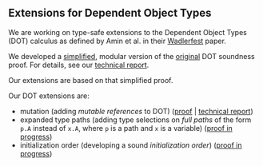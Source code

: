 Extensions for Dependent Object Types
-------------------------------------

We are working on type-safe extensions to the Dependent Object Types (DOT) calculus as defined by Amin et al. in their [Wadlerfest](http://infoscience.epfl.ch/record/215280/files/paper_1.pdf) paper.

We developed a [simplified](https://github.com/amaurremi/dot-calculus/tree/master/src/simple-proof), modular version of the [original](https://github.com/samuelgruetter/dot-calculus) DOT soundness proof. For details, see our [technical report](https://arxiv.org/abs/1706.03814).

Our extensions are based on that simplified proof.

Our DOT extensions are:
- mutation (adding _mutable references_ to DOT)
  ([proof](https://github.com/amaurremi/dot-calculus/tree/master/src/mutation) | [technical report](https://arxiv.org/abs/1611.07610))
- expanded type paths (adding type selections on _full paths_ of the form `p.A` instead of `x.A`, where `p` is a path and `x` is a variable)
  ([proof in progress](https://github.com/amaurremi/dot-calculus/tree/master/src/paths))
- initialization order (developing a sound _initialization order_)
  ([proof in progress](https://github.com/amaurremi/dot-calculus/tree/master/src/initialization))
